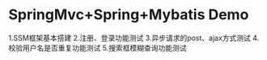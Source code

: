 # SpringMvc+Spring+Mybatis Demo
1.SSM框架基本搭建
2.注册、登录功能测试
3.异步请求的post、ajax方式测试
4.校验用户名是否重复功能测试
5.搜索框模糊查询功能测试

